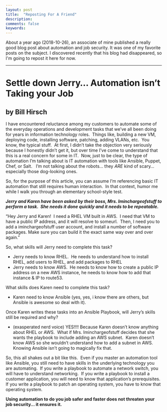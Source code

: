 ```yaml
---
layout: post
title:  "Reposting For A Friend"
description:
comments: false
keywords:
---
```


About a year ago (2018-10-26), an associate of mine published a really good blog post about automation and job security.  It was one of my favorite posts on the subject.  I discovered recently that his blog had disappeared, so I'm going to repost it here for now.

* * * * *

Settle down Jerry… Automation isn’t Taking your Job
===================================================

by Bill Hirsch
--------------


<p>I have encountered reluctance among my customers to automate some of the everyday operations and development tasks
    that we’ve all been doing for years in information technology roles.  Things like, building a new VM, deploying
    code, installing software, patching, adding VLANs, etc.  You know, the typical stuff.  At first, I didn’t take the
    objection very seriously because I honestly didn’t get it, but over time I’ve come to understand that this is a real
    concern for some in IT.  Now, just to be clear, the type of automation I’m talking about is IT automation with tools
    like Ansible, Puppet, Chef, or Salt.   I’m not talking about the robots… they <em>ARE</em> kind of scary… especially
    those dog-looking ones.</p>
<div></div>
<p>So, for the purpose of this article, you can assume I’m referencing basic IT automation that still requires human
    interaction.  In that context, humor me while I walk you through an elementary school-style test.</p>
<div></div>
<p><em><strong>Jerry and Karen have been asked by their boss, Mrs. Iminchargeofstuff to perform a task.  She needs it
            done quickly and it needs to be repeatable.</strong></em></p>
<div></div>
<p>“Hey Jerry and Karen!  I need a RHEL VM built in AWS.  I need that VM to have a public IP address, and it will
    resolve to someurl.  Then, I need you to add a iminchargeofstuff user account, and install a number of software
    packages. Make sure you can build it the exact same way over and over again.”</p>
<div></div>
<p>So, what skills will Jerry need to complete this task?</p>
<ul>
    <li>Jerry needs to know RHEL.  He needs to understand how to install RHEL, add users to RHEL, and add packages to
        RHEL</li>
    <li>Jerry needs to know AWS.  He needs to know how to create a public IP address on a new AWS instance, he needs to
        know how to add that instance &amp; IP to route53.</li>
</ul>
<div></div>
<div>What skills does Karen need to complete this task?</div>
<ul>
    <li>Karen need to know Ansible (yes, yes, i know there are others, but Ansible is awesome so deal with it).</li>
</ul>
<p>Once Karen writes these tasks into an Ansible Playbook, will Jerry’s skills still be required and why?</p>
<div></div>
<ul>
    <li>(exasperated nerd voice) YES!!!! Because Karen doesn’t know anything about RHEL or AWS.  What if Mrs.
        Iminchargeofstuff decides that she wants the playbook to include adding an AWS subnet.  Karen doesn’t know AWS
        so she wouldn’t understand how to add a subnet in AWS.  Knowing Ansible isn’t going to magically fix that.</li>
</ul>
<div></div>
<p>So, this all shakes out a bit like this.  Even if you master an automation tool like Ansible, you still need to have
    skills in the underlying technology you are automating.  If you write a playbook to automate a network switch, you
    will have to understand networking.  If you write a playbook to install a customer application, you will need to
    know that application’s prerequisites.  If you write a playbook to patch an operating system, you have to know that
    operating system.</p>
<div></div>
<p><strong>Using automation to do you job safer and faster does not threaten your job security…
        it ensures it.</strong><br />
     </p>
<p> </p>
